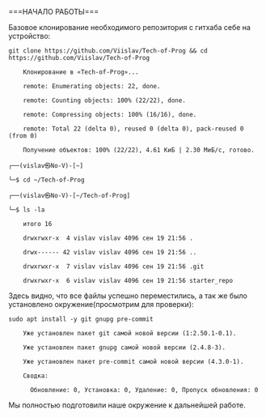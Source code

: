 ===НАЧАЛО РАБОТЫ===

Базовое клонирование необходимого репозитория с гитхаба себе на устройство: 

	git clone https://github.com/Viislav/Tech-of-Prog && cd https://github.com/Viislav/Tech-of-Prog

		Клонирование в «Tech-of-Prog»...
		
		remote: Enumerating objects: 22, done.
		
		remote: Counting objects: 100% (22/22), done.
		
		remote: Compressing objects: 100% (16/16), done.
		
		remote: Total 22 (delta 0), reused 0 (delta 0), pack-reused 0 (from 0)
		
		Получение объектов: 100% (22/22), 4.61 КиБ | 2.30 МиБ/с, готово.
                                                                                                                                                    
	┌──(vislav㉿No-V)-[~]

	└─$ cd ~/Tech-of-Prog
                                                                                                                                              
	┌──(vislav㉿No-V)-[~/Tech-of-Prog]
	
	└─$ ls -la

		итого 16
		
		drwxrwxr-x  4 vislav vislav 4096 сен 19 21:56 .
		
		drwx------ 42 vislav vislav 4096 сен 19 21:56 ..
		
		drwxrwxr-x  7 vislav vislav 4096 сен 19 21:56 .git
		
		drwxrwxr-x  6 vislav vislav 4096 сен 19 21:56 starter_repo

Здесь видно, что все файлы успешно переместились, а так же было установлено окружение(просмотрим для проверки):

	sudo apt install -y git gnupg pre-commit

		Уже установлен пакет git самой новой версии (1:2.50.1-0.1).       
		
		Уже установлен пакет gnupg самой новой версии (2.4.8-3).
		
		Уже установлен пакет pre-commit самой новой версии (4.3.0-1).
		
		Сводка:
		  
		  Обновление: 0, Установка: 0, Удаление: 0, Пропуск обновления: 0
Мы полностью подготовили наше окружение к дальнейшей работе.
